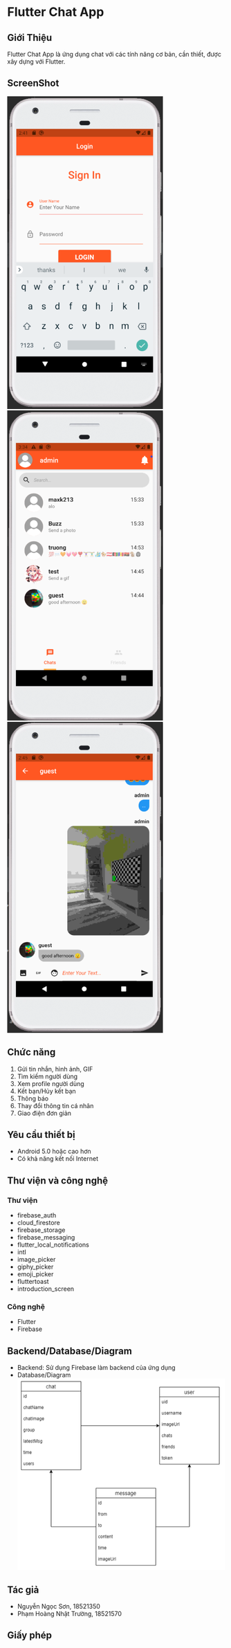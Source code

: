 # Flutter Chat App

## Giới Thiệu
Flutter Chat App là ứng dụng chat với các tính năng cơ bản, cần thiết, được xây dựng với Flutter.

## ScreenShot
![alt-text](https://github.com/ngocson297/didong/blob/master/5.png)  
![alt-text](https://github.com/ngocson297/didong/blob/master/18.png)  
![alt-text](https://github.com/ngocson297/didong/blob/master/13.png)

## Chức năng
1. Gửi tin nhắn, hình ảnh, GIF
2. Tìm kiếm người dùng
3. Xem profile người dùng
4. Kết bạn/Hủy kết bạn
5. Thông báo
6. Thay đổi thông tin cá nhân
7. Giao điện đơn giản

## Yêu cầu thiết bị
- Android 5.0 hoặc cao hơn
- Có khả năng kết nối Internet

## Thư viện và công nghệ
### Thư viện
- firebase_auth
- cloud_firestore
- firebase_storage
- firebase_messaging
- flutter_local_notifications
- intl
- image_picker
- giphy_picker
- emoji_picker
- fluttertoast
- introduction_screen

### Công nghệ
- Flutter
- Firebase

## Backend/Database/Diagram
- Backend: Sử dụng Firebase làm backend của ứng dụng
- Database/Diagram  
![alt text](https://github.com/ngocson297/didong/blob/master/diagram.png)

## Tác giả
- Nguyễn Ngọc Sơn, 18521350
- Phạm Hoàng Nhật Trường, 18521570

## Giấy phép
